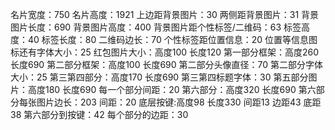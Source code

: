 名片宽度：750
名片高度：1921
上边距背景图片：30
两侧距背景图片：31
背景图片长度：690
背景图片高度：400
背景图片距个性标签/二维码：63
标签高度：40
标签长度：80
二维码边长：70
个性标签距位置信息：20
位置等信息图标还有字体大小：25
红包图片大小：高度100 长度120
第一部分框架：高度260 长度690
第二部分框架：高度100 长度690
第二部分头像直径：70
第二部分字体大小：25
第三第四部分：高度170 长度690
第三第四标题字体：30
第五部分图片：高度180 长度690
每一个部分间距：20
第六部分：高度320 长度690
第六部分每张图片边长：203 间距：20
底层按键:高度98 长度330 间距13  边距43 底距38
第六部分到按键：42
每个部分的边距：30
